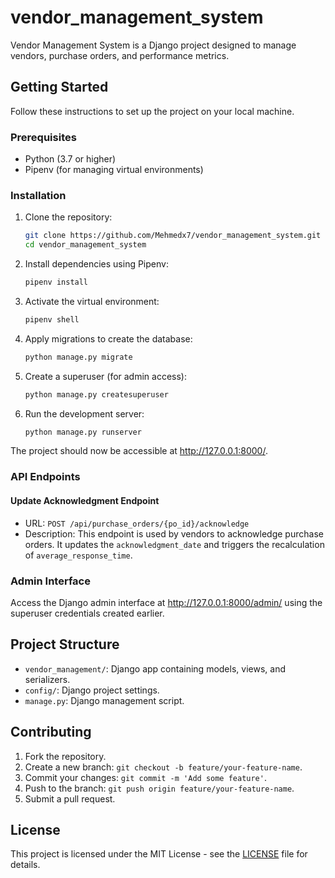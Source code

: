 # vendor_management_system

Vendor Management System is a Django project designed to manage vendors, purchase orders, and performance metrics.

## Getting Started

Follow these instructions to set up the project on your local machine.

### Prerequisites

- Python (3.7 or higher)
- Pipenv (for managing virtual environments)

### Installation

1. Clone the repository:

    ```bash
    git clone https://github.com/Mehmedx7/vendor_management_system.git
    cd vendor_management_system
    ```

2. Install dependencies using Pipenv:

    ```bash
    pipenv install
    ```

3. Activate the virtual environment:

    ```bash
    pipenv shell
    ```

4. Apply migrations to create the database:

    ```bash
    python manage.py migrate
    ```

5. Create a superuser (for admin access):

    ```bash
    python manage.py createsuperuser
    ```

6. Run the development server:

    ```bash
    python manage.py runserver
    ```

The project should now be accessible at http://127.0.0.1:8000/.

### API Endpoints

#### Update Acknowledgment Endpoint

- URL: `POST /api/purchase_orders/{po_id}/acknowledge`
- Description: This endpoint is used by vendors to acknowledge purchase orders. It updates the `acknowledgment_date` and triggers the recalculation of `average_response_time`.

### Admin Interface

Access the Django admin interface at http://127.0.0.1:8000/admin/ using the superuser credentials created earlier.

## Project Structure

- `vendor_management/`: Django app containing models, views, and serializers.
- `config/`: Django project settings.
- `manage.py`: Django management script.

## Contributing

1. Fork the repository.
2. Create a new branch: `git checkout -b feature/your-feature-name`.
3. Commit your changes: `git commit -m 'Add some feature'`.
4. Push to the branch: `git push origin feature/your-feature-name`.
5. Submit a pull request.

## License

This project is licensed under the MIT License - see the [LICENSE](LICENSE) file for details.
